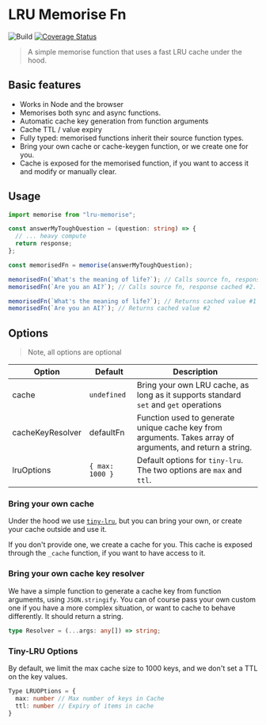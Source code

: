 # LRU Memorise Fn

![Build](https://github.com/cajames/lru-memorise/workflows/Build%20and%20Test/badge.svg)
[![Coverage Status](https://coveralls.io/repos/github/cajames/lru-memorise/badge.svg?branch=master)](https://coveralls.io/github/cajames/lru-memorise?branch=master)

> A simple memorise function that uses a fast LRU cache under the hood.

## Basic features

- Works in Node and the browser
- Memorises both sync and async functions.
- Automatic cache key generation from function arguments
- Cache TTL / value expiry
- Fully typed: memorised functions inherit their source function types.
- Bring your own cache or cache-keygen function, or we create one for you.
- Cache is exposed for the memorised function, if you want to access it and modify or manually clear.

## Usage

```ts
import memorise from "lru-memorise";

const answerMyToughQuestion = (question: string) => {
  // ... heavy compute
  return response;
};

const memorisedFn = memorise(answerMyToughQuestion);

memorisedFn(`What's the meaning of life?`); // Calls source fn, response cached #1.
memorisedFn(`Are you an AI?`); // Calls source fn, response cached #2.

memorisedFn(`What's the meaning of life?`); // Returns cached value #1
memorisedFn(`Are you an AI?`); // Returns cached value #2
```

## Options

> Note, all options are optional

| Option           | Default         | Description                                                                                               |
| ---------------- | --------------- | --------------------------------------------------------------------------------------------------------- |
| cache            | `undefined`     | Bring your own LRU cache, as long as it supports standard `set` and `get` operations                      |
| cacheKeyResolver | defaultFn       | Function used to generate unique cache key from arguments. Takes array of arguments, and return a string. |
| lruOptions       | `{ max: 1000 }` | Default options for `tiny-lru`. The two options are `max` and `ttl`.                                      |

### Bring your own cache

Under the hood we use [`tiny-lru`](https://github.com/avoidwork/tiny-lru), but you can bring your own, or create your cache outside and use it.

If you don't provide one, we create a cache for you. This cache is exposed through the `_cache` function, if you want to have access to it.

### Bring your own cache key resolver

We have a simple function to generate a cache key from function arguments, using `JSON.stringify`. You can of course pass your own custom one if you have a more complex situation, or want to cache to behave differently. It should return a string.

```ts
type Resolver = (...args: any[]) => string;
```

### Tiny-LRU Options

By default, we limit the max cache size to 1000 keys, and we don't set a TTL on the key values.

```ts
Type LRUOPtions = {
  max: number // Max number of keys in Cache
  ttl: number // Expiry of items in cache
}
```

